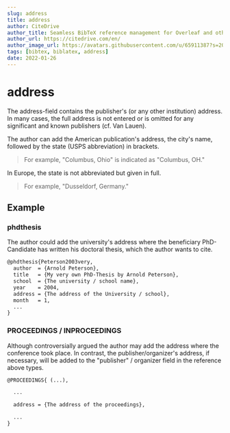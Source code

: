 ```yaml
---
slug: address
title: address
author: CiteDrive
author_title: Seamless BibTeX reference management for Overleaf and other modern LaTeX editors.
author_url: https://citedrive.com/en/
author_image_url: https://avatars.githubusercontent.com/u/65911387?s=200&v=4
tags: [bibtex, biblatex, address]
date: 2022-01-26
---
```


# address

The address-field contains the publisher's (or any other institution) address.
In many cases, the full address is not entered or is omitted for any significant and known publishers (cf. Van Lauen).

The author can add the American publication's address, the city's name, followed by the state (USPS abbreviation) in brackets.

> For example, "Columbus, Ohio" is indicated as "Columbus, OH."

In Europe, the state is not abbreviated but given in full.

> For example, "Dusseldorf, Germany."



## Example

### phdthesis

The author could add the university's address where the beneficiary PhD-Candidate has written his doctoral thesis, which the author wants to cite.

```tex
@phdthesis{Peterson2003very,
  author  = {Arnold Peterson},
  title   = {My very own PhD-Thesis by Arnold Peterson},
  school  = {The university / school name},
  year    = 2004,
  address = {The address of the University / school},
  month   = 1,
  ...
}
```

### PROCEEDINGS / INPROCEEDINGS

Although controversially argued the author may add the address where the conference took place. In contrast, the publisher/organizer's address, if necessary, will be added to the "publisher" / organizer field in the reference above types.


```tex
@PROCEEDINGS{ (...),

  ...

  address = {The address of the proceedings},

  ...
}
```
